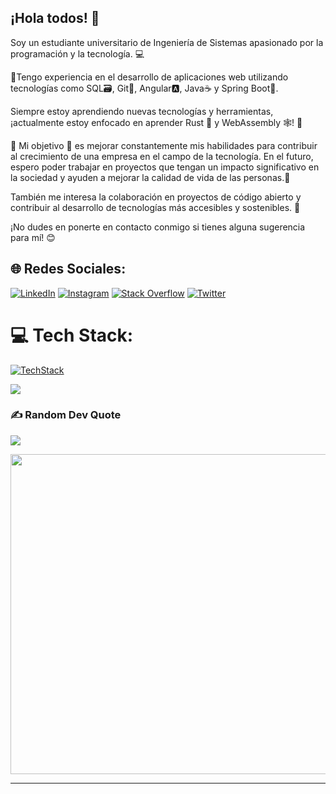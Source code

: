 ## ¡Hola todos! 👋

<!--
**RockyCott/RockyCott** is a ✨ _special_ ✨ repository because its `README.md` (this file) appears on your GitHub profile.

Here are some ideas to get you started:

- 🔭 I’m currently working on ...
- 🌱 I’m currently learning ...
- 👯 I’m looking to collaborate on ...
- 🤔 I’m looking for help with ...
- 💬 Ask me about ...
- 📫 How to reach me: ...
- 😄 Pronouns: ...
- ⚡ Fun fact: ...
-->

Soy un estudiante universitario de Ingeniería de Sistemas apasionado por la programación y la tecnología. 💻 

🔨Tengo experiencia en el desarrollo de aplicaciones web utilizando tecnologías como SQL🗃️, Git🌳, Angular🅰️, Java☕ y Spring Boot🍃.

Siempre estoy aprendiendo nuevas tecnologías y herramientas, ¡actualmente estoy enfocado en aprender Rust 🦀 y WebAssembly 🕸️! 🚀

🌱 Mi objetivo 🎯 es mejorar constantemente mis habilidades para contribuir al crecimiento de una empresa en el campo de la tecnología. En el futuro, espero poder trabajar en proyectos que tengan un impacto significativo en la sociedad y ayuden a mejorar la calidad de vida de las personas.💪

También me interesa la colaboración en proyectos de código abierto y contribuir al desarrollo de tecnologías más accesibles y sostenibles. 🌿 

¡No dudes en ponerte en contacto conmigo si tienes alguna sugerencia para mí! 😊 

## 🌐 Redes Sociales:
[![LinkedIn](https://img.shields.io/badge/LinkedIn-%230077B5.svg?logo=linkedin&logoColor=white)](https://linkedin.com/in/daniel-felipe-jb-160622215/) 
[![Instagram](https://img.shields.io/badge/Instagram-%23E4405F.svg?logo=Instagram&logoColor=white)](https://instagram.com/jb_sevani)
[![Stack Overflow](https://img.shields.io/badge/-Stackoverflow-FE7A16?logo=stack-overflow&logoColor=white)](https://stackoverflow.com/users/19104224/rockycott)
[![Twitter](https://img.shields.io/badge/Twitter-%231DA1F2.svg?logo=Twitter&logoColor=white)](https://twitter.com/jb_sevani) 
<!-- [![Reddit](https://img.shields.io/badge/Reddit-%23FF4500.svg?logo=Reddit&logoColor=white)](https://reddit.com/user/Rockycott) -->

# 💻 Tech Stack:
[![TechStack](https://skillicons.dev/icons?i=html,css,js,ts,angular,nodejs,nestjs,bootstrap,rust,c,cpp,zig,java,py,r,matlab,maven,spring,actix,rocket,webpack,wasm,electron,mongodb,redux,mysql,postgres,linux,bash,vim,git,grafana,haskell,docker,latex,md,devto,figma,ps,ae)](https://linkedin.com/in/daniel-felipe-jb-160622215/) 
<!--
![CSS3](https://img.shields.io/badge/css3-%231572B6.svg?style=for-the-badge&logo=css3&logoColor=white) ![HTML5](https://img.shields.io/badge/html5-%23E34F26.svg?style=for-the-badge&logo=html5&logoColor=white) ![Java](https://img.shields.io/badge/java-%23ED8B00.svg?style=for-the-badge&logo=java&logoColor=white) ![JavaScript](https://img.shields.io/badge/javascript-%23323330.svg?style=for-the-badge&logo=javascript&logoColor=%23F7DF1E) ![LaTeX](https://img.shields.io/badge/latex-%23008080.svg?style=for-the-badge&logo=latex&logoColor=white) ![Python](https://img.shields.io/badge/python-3670A0?style=for-the-badge&logo=python&logoColor=ffdd54) ![R](https://img.shields.io/badge/r-%23276DC3.svg?style=for-the-badge&logo=r&logoColor=white) ![Rust](https://img.shields.io/badge/rust-%23000000.svg?style=for-the-badge&logo=rust&logoColor=white) ![TypeScript](https://img.shields.io/badge/typescript-%23007ACC.svg?style=for-the-badge&logo=typescript&logoColor=white) ![Angular](https://img.shields.io/badge/angular-%23DD0031.svg?style=for-the-badge&logo=angular&logoColor=white) ![Bootstrap](https://img.shields.io/badge/bootstrap-%23563D7C.svg?style=for-the-badge&logo=bootstrap&logoColor=white) ![NPM](https://img.shields.io/badge/NPM-%23000000.svg?style=for-the-badge&logo=npm&logoColor=white) ![NodeJS](https://img.shields.io/badge/node.js-6DA55F?style=for-the-badge&logo=node.js&logoColor=white) ![RxJS](https://img.shields.io/badge/rxjs-%23B7178C.svg?style=for-the-badge&logo=reactivex&logoColor=white) ![Spring](https://img.shields.io/badge/spring-%236DB33F.svg?style=for-the-badge&logo=spring&logoColor=white) ![MongoDB](https://img.shields.io/badge/MongoDB-%234ea94b.svg?style=for-the-badge&logo=mongodb&logoColor=white) ![Postgres](https://img.shields.io/badge/postgres-%23316192.svg?style=for-the-badge&logo=postgresql&logoColor=white) ![Adobe Photoshop](https://img.shields.io/badge/adobephotoshop-%2331A8FF.svg?style=for-the-badge&logo=adobephotoshop&logoColor=white) 	![Figma](https://img.shields.io/badge/figma-%23F24E1E.svg?style=for-the-badge&logo=figma&logoColor=white) ![Krita](https://img.shields.io/badge/Krita-203759?style=for-the-badge&logo=krita&logoColor=EEF37B) ![NumPy](https://img.shields.io/badge/numpy-%23013243.svg?style=for-the-badge&logo=numpy&logoColor=white) ![Pandas](https://img.shields.io/badge/pandas-%23150458.svg?style=for-the-badge&logo=pandas&logoColor=white) ![Plotly](https://img.shields.io/badge/Plotly-%233F4F75.svg?style=for-the-badge&logo=plotly&logoColor=white) ![LINUX](https://img.shields.io/badge/Linux-FCC624?style=for-the-badge&logo=linux&logoColor=black) ![Docker](https://img.shields.io/badge/docker-%230db7ed.svg?style=for-the-badge&logo=docker&logoColor=white) ![ESLint](https://img.shields.io/badge/ESLint-4B3263?style=for-the-badge&logo=eslint&logoColor=white) ![Jira](https://img.shields.io/badge/jira-%230A0FFF.svg?style=for-the-badge&logo=jira&logoColor=white) ![Notion](https://img.shields.io/badge/Notion-%23000000.svg?style=for-the-badge&logo=notion&logoColor=white) ![Postman](https://img.shields.io/badge/Postman-FF6C37?style=for-the-badge&logo=postman&logoColor=white)
-->
<!-- 
# 📊 GitHub Stats:
![](https://github-readme-stats.vercel.app/api?username=rockycott&theme=dark&hide_border=false&include_all_commits=true&count_private=true)<br/>
![](https://github-readme-streak-stats.herokuapp.com/?user=rockycott&theme=dark&hide_border=false)<br/>
![](https://github-readme-stats.vercel.app/api/top-langs/?username=rockycott&theme=dark&hide_border=false&include_all_commits=true&count_private=true&layout=compact)
-->

<!-- ## 🐦 Latest Tweet -->
[![](https://gtce.itsvg.in/api?username=vizuaIanimes)](https://github.com/VishwaGauravIn/github-twitter-card-embed)

### ✍️ Random Dev Quote
![](https://quotes-github-readme.vercel.app/api?type=horizontal&theme=radical)

<img src="https://i.pinimg.com/736x/91/ae/d5/91aed5c12c38f528db5640ce8f277d20.jpg" width="512px"/>

---
<!-- [![](https://visitcount.itsvg.in/api?id=rockycott&icon=0&color=0)](https://visitcount.itsvg.in) -->

<!-- Proudly created with GPRM ( https://gprm.itsvg.in ) -->
